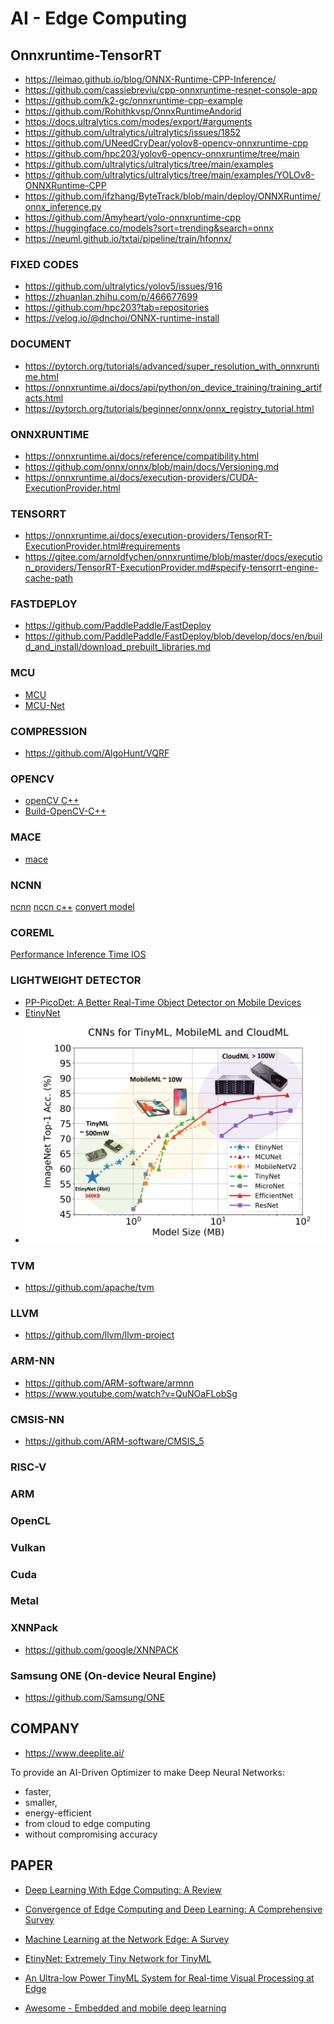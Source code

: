 # AI - Edge Computing

## Onnxruntime-TensorRT

- https://leimao.github.io/blog/ONNX-Runtime-CPP-Inference/
- https://github.com/cassiebreviu/cpp-onnxruntime-resnet-console-app
- https://github.com/k2-gc/onnxruntime-cpp-example
- https://github.com/Rohithkvsp/OnnxRuntimeAndorid
- https://docs.ultralytics.com/modes/export/#arguments
- https://github.com/ultralytics/ultralytics/issues/1852
- https://github.com/UNeedCryDear/yolov8-opencv-onnxruntime-cpp
- https://github.com/hpc203/yolov6-opencv-onnxruntime/tree/main
- https://github.com/ultralytics/ultralytics/tree/main/examples
- https://github.com/ultralytics/ultralytics/tree/main/examples/YOLOv8-ONNXRuntime-CPP
- https://github.com/ifzhang/ByteTrack/blob/main/deploy/ONNXRuntime/onnx_inference.py
- https://github.com/Amyheart/yolo-onnxruntime-cpp
- https://huggingface.co/models?sort=trending&search=onnx
- https://neuml.github.io/txtai/pipeline/train/hfonnx/

### FIXED CODES
- https://github.com/ultralytics/yolov5/issues/916
- https://zhuanlan.zhihu.com/p/466677699
- https://github.com/hpc203?tab=repositories
- https://velog.io/@dnchoi/ONNX-runtime-install

### DOCUMENT
- https://pytorch.org/tutorials/advanced/super_resolution_with_onnxruntime.html
- https://onnxruntime.ai/docs/api/python/on_device_training/training_artifacts.html
- https://pytorch.org/tutorials/beginner/onnx/onnx_registry_tutorial.html

### ONNXRUNTIME
- https://onnxruntime.ai/docs/reference/compatibility.html
- https://github.com/onnx/onnx/blob/main/docs/Versioning.md
- https://onnxruntime.ai/docs/execution-providers/CUDA-ExecutionProvider.html
  
### TENSORRT
- https://onnxruntime.ai/docs/execution-providers/TensorRT-ExecutionProvider.html#requirements
- https://gitee.com/arnoldfychen/onnxruntime/blob/master/docs/execution_providers/TensorRT-ExecutionProvider.md#specify-tensorrt-engine-cache-path

### FASTDEPLOY

- https://github.com/PaddlePaddle/FastDeploy
- https://github.com/PaddlePaddle/FastDeploy/blob/develop/docs/en/build_and_install/download_prebuilt_libraries.md

### MCU
- [MCU](https://mcunet.mit.edu/)
- [MCU-Net](https://github.com/mit-han-lab/mcunet)

### COMPRESSION
- https://github.com/AlgoHunt/VQRF

### OPENCV
- [openCV C++](https://www.youtube.com/playlist?list=PLUTbi0GOQwghR9db9p6yHqwvzc989q_mu)
- [Build-OpenCV-C++](https://gist.github.com/raulqf/f42c718a658cddc16f9df07ecc627be7)

### MACE
- [mace](https://github.com/xiaomi/mace)

### NCNN
[ncnn](https://github.com/Tencent/ncnn)
[nccn c++](https://github.com/Tencent/ncnn/blob/master/docs/how-to-use-and-FAQ/use-ncnn-with-alexnet.md)
[convert model](https://convertmodel.com/)

### COREML
[Performance Inference Time IOS](https://github.com/vladimir-chernykh/coreml-performance)

### LIGHTWEIGHT DETECTOR
- [PP-PicoDet: A Better Real-Time Object Detector on Mobile Devices ](https://arxiv.org/pdf/2111.00902.pdf)
- [EtinyNet](https://github.com/aztc/EtinyNet)
- <img src="./tinyML.png" alt="tinyML" width="640">

### TVM
- https://github.com/apache/tvm
  
### LLVM
- https://github.com/llvm/llvm-project

### ARM-NN
- https://github.com/ARM-software/armnn
- https://www.youtube.com/watch?v=QuNOaFLobSg

### CMSIS-NN
- https://github.com/ARM-software/CMSIS_5

### RISC-V

### ARM

### OpenCL

### Vulkan

### Cuda

### Metal

### XNNPack
- https://github.com/google/XNNPACK

### Samsung ONE (On-device Neural Engine)
- https://github.com/Samsung/ONE

## COMPANY

- https://www.deeplite.ai/
  
To provide an AI-Driven Optimizer to make Deep Neural Networks:
- faster, 
- smaller,
- energy-efficient 
- from cloud to edge computing
- without compromising accuracy

## PAPER

- [Deep Learning With Edge Computing: A Review](https://www.cs.ucr.edu/~jiasi/pub/deep_edge_review.pdf)

- [Convergence of Edge Computing and Deep Learning: A Comprehensive Survey](https://arxiv.org/pdf/1907.08349.pdf)

- [Machine Learning at the Network Edge: A Survey](https://arxiv.org/pdf/1908.00080.pdf)

- [EtinyNet: Extremely Tiny Network for TinyML](https://ojs.aaai.org/index.php/AAAI/article/download/20387/version/18684/20146)

- [An Ultra-low Power TinyML System for Real-time Visual Processing at Edge](https://arxiv.org/pdf/2207.04663.pdf)

- [Awesome - Embedded and mobile deep learning](https://github.com/csarron/awesome-emdl/blob/master/README.md)
